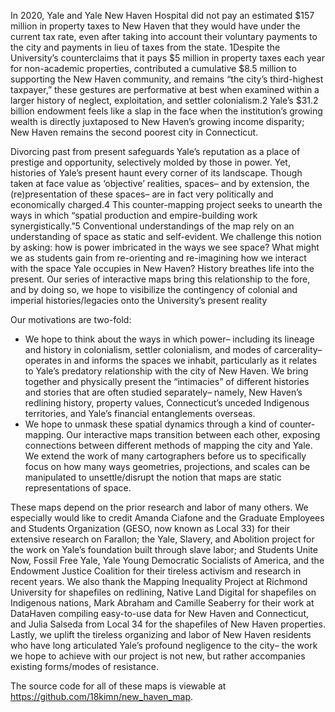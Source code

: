 In 2020, Yale and Yale New Haven Hospital did not pay an estimated $157 million in property taxes to New Haven that they would have under the current tax rate, even after taking into account their voluntary payments to the city and payments in lieu of taxes from the state. 1Despite the University’s counterclaims that it pays $5 million in property taxes each year for non-academic properties, contributed a cumulative $8.5 million to supporting the New Haven community, and remains “the city’s third-highest taxpayer,” these gestures are performative at best when examined within a larger history of neglect, exploitation, and settler colonialism.2 Yale’s $31.2 billion endowment feels like a slap in the face when the institution’s growing wealth is directly juxtaposed to New Haven’s growing income disparity; New Haven remains the second poorest city in Connecticut.

Divorcing past from present safeguards Yale’s reputation as a place of prestige and opportunity, selectively molded by those in power. Yet, histories of Yale’s present haunt every corner of its landscape. Though taken at face value as ‘objective’ realities, spaces– and by extension, the (re)presentation of these spaces– are in fact very politically and economically charged.4 This counter-mapping project seeks to unearth the ways in which “spatial production and empire-building work synergistically.”5 Conventional understandings of the map rely on an understanding of space as static and self-evident. We challenge this notion by asking: how is power imbricated in the ways we see space? What might we as students gain from re-orienting and re-imagining how we interact with the space Yale occupies in New Haven? History breathes life into the present. Our series of interactive maps bring this relationship to the fore, and by doing so, we hope to visibilize the contingency of colonial and imperial histories/legacies onto the University’s present reality

Our motivations are two-fold:
- We hope to think about the ways in which power– including its lineage and history in colonialism, settler colonialism, and modes of carcerality– operates in and informs the spaces we inhabit, particularly as it relates to Yale’s predatory relationship with the city of New Haven. We bring together and physically present the “intimacies” of different histories and stories that are often studied separately– namely, New Haven’s redlining history, property values, Connecticut’s unceded Indigenous territories, and Yale’s financial entanglements overseas.</li>
- We hope to unmask these spatial dynamics through a kind of counter-mapping. Our interactive maps transition between each other, exposing connections between different methods of mapping the city and Yale. We extend the work of many cartographers before us to specifically focus on how many ways geometries, projections, and scales can be manipulated to unsettle/disrupt the notion that maps are static representations of space.</li>

These maps depend on the prior research and labor of many others. We especially would like to credit Amanda Ciafone and the Graduate Employees and Students Organization (GESO, now known as Local 33) for their extensive research on Farallon; the Yale, Slavery, and Abolition project for the work on Yale’s foundation built through slave labor; and Students Unite Now, Fossil Free Yale, Yale Young Democratic Socialists of America, and the Endowment Justice Coalition for their tireless activism and research in recent years. We also thank the Mapping Inequality Project at Richmond University for shapefiles on redlining, Native Land Digital for shapefiles on Indigenous nations, Mark Abraham and Camille Seaberry for their work at DataHaven compiling easy-to-use data for New Haven and Connecticut, and Julia Salseda from Local 34 for the shapefiles of New Haven properties. Lastly, we uplift the tireless organizing and labor of New Haven residents who have long articulated Yale’s profound negligence to the city– the work we hope to achieve with our project is not new, but rather accompanies existing forms/modes of resistance.

The source code for all of these maps is viewable at https://github.com/18kimn/new_haven_map.